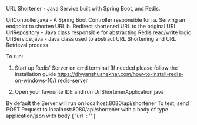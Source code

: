 URL Shortener - Java Service built with Spring Boot, and Redis.

UrlController.java - A Spring Boot Controller responsible for: 
    a. Serving an endpoint to shorten URL 
    b. Redirect shortened URL to the original URL 
UrlRepository - Java class responsible for abstracting Redis read/write logic
UrlService.java - Java class used to abstract URL Shortening and URL Retrieval process


To run:
1. Start up Redis' Server on cmd terminal (If needed please follow the installation guide https://divyanshushekhar.com/how-to-install-redis-on-windows-10/)
    redis-server

2. Open your favourite IDE and run UrlShortenerApplication.java


By default the Server will run on localhost:8080/api/shortener 
To test, send POST Request to localhost:8080/api/shortener with a body of type application/json with body 
    {
    'url' : '<INSERT URL>'
    }


